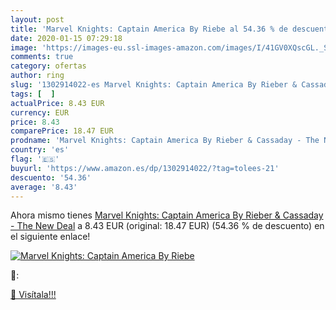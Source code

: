 ```yaml
---
layout: post
title: 'Marvel Knights: Captain America By Riebe al 54.36 % de descuento'
date: 2020-01-15 07:29:18
image: 'https://images-eu.ssl-images-amazon.com/images/I/41GV0XQscGL._SL200_.jpg'
comments: true
category: ofertas
author: ring
slug: '1302914022-es Marvel Knights: Captain America By Rieber & Cassaday - The...'
tags: [  ]
actualPrice: 8.43 EUR
currency: EUR
price: 8.43
comparePrice: 18.47 EUR
prodname: 'Marvel Knights: Captain America By Rieber & Cassaday - The New Deal'
country: 'es'
flag: '🇪🇸'
buyurl: 'https://www.amazon.es/dp/1302914022/?tag=tolees-21'
descuento: '54.36'
average: '8.43'
---
```


Ahora mismo tienes [Marvel Knights: Captain America By Rieber & Cassaday - The New Deal](https://www.amazon.es/dp/1302914022/?tag=tolees-21) a 8.43 EUR (original: 18.47 EUR) (54.36 %  de descuento) en el siguiente enlace!

[![Marvel Knights: Captain America By Riebe](https://images-eu.ssl-images-amazon.com/images/I/41GV0XQscGL._SL200_.jpg)](https://www.amazon.es/dp/1302914022/?tag=tolees-21)

🔎:


[🛒 Visítala!!!](https://www.amazon.es/dp/1302914022/?tag=tolees-21)
